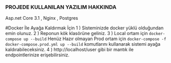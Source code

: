 ﻿### PROJEDE KULLANILAN YAZILIM HAKKINDA
Asp.net Core 3.1 , Nginx , Postgres

#Docker İle Ayağa Kaldırmak İçin
		1 ) Sisteminizde docker yüklü olduğundan emin olunuz.
		2 ) Reponun kök klasörüne geliniz.
		3 ) Local ortam için `docker-compose up --build`
			Henüz Hazır olmayan Prod ortam için `docker-compose -f docker-compose.prod.yml up --build` komutlarını kullanarak sistemi ayağa kaldırabileceksiniz.
		4 ) http://localhost/user gibi bir mantık ile endpointlerinize erişebilirsiniz.